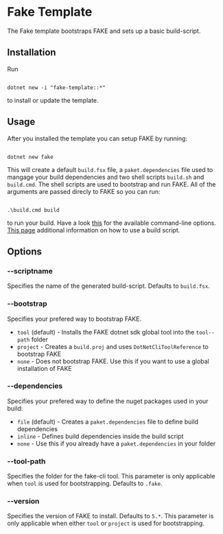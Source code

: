 # Fake Template

The Fake template bootstraps FAKE and sets up a basic build-script.

## Installation

Run 
<pre><code class="lang-bash">
dotnet new -i "fake-template::*"
</code></pre>
to install or update the template.

## Usage
After you installed the template you can setup FAKE by running:
<pre><code class="lang-bash">
dotnet new fake
</code></pre>
This will create a default `build.fsx` file, a `paket.dependencies` file used to mangage your build dependencies and two shell scripts `build.sh` and `build.cmd`. The shell scripts are used to bootstrap and run FAKE. All of the arguments are passed direcly to FAKE so you can run:
<pre><code class="lang-bash">
.\build.cmd build
</code></pre>
to run your build. Have a look [this](fake-commandline.html) for the available command-line options. [This page](fake-gettingstarted.html#Example-Compiling-and-building-your-NET-application) additional information on how to use a build script.

## Options

### --scriptname
Specifies the name of the generated build-script. Defaults to `build.fsx`.

### --bootstrap
Specifies your prefered way to bootstrap FAKE.

- `tool` (default) - Installs the FAKE dotnet sdk global tool into the `tool--path` folder
- `project` - Creates a `build.proj` and uses `DotNetCliToolReference` to bootstrap FAKE
- `none` - Does not bootstrap FAKE. Use this if you want to use a global installation of FAKE

### --dependencies
Specifies your prefered way to define the nuget packages used in your build:

- `file` (default) - Creates a `paket.dependencies` file to define build dependencies
- `inline` - Defines build dependencies inside the build script
- `none` - Use this if you already have a `paket.dependencies` in your folder

### --tool-path 
Specifies the folder for the fake-cli tool. This parameter is only applicable when `tool` is used for bootstrapping. Defaults to `.fake`.

### --version
Specifies the version of FAKE to install. Defaults to `5.*`. This parameter is only applicable when either `tool` or `project` is used for bootstrapping.


